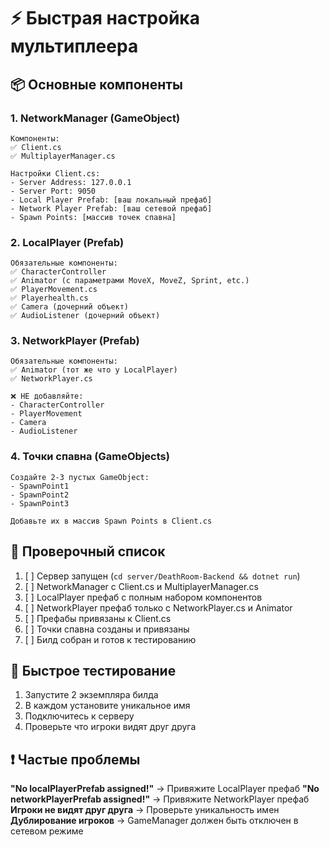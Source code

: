# ⚡ Быстрая настройка мультиплеера

## 📦 Основные компоненты

### 1. NetworkManager (GameObject)

```
Компоненты:
✅ Client.cs
✅ MultiplayerManager.cs

Настройки Client.cs:
- Server Address: 127.0.0.1
- Server Port: 9050
- Local Player Prefab: [ваш локальный префаб]
- Network Player Prefab: [ваш сетевой префаб]
- Spawn Points: [массив точек спавна]
```

### 2. LocalPlayer (Prefab)

```
Обязательные компоненты:
✅ CharacterController
✅ Animator (с параметрами MoveX, MoveZ, Sprint, etc.)
✅ PlayerMovement.cs
✅ Playerhealth.cs
✅ Camera (дочерний объект)
✅ AudioListener (дочерний объект)
```

### 3. NetworkPlayer (Prefab)

```
Обязательные компоненты:
✅ Animator (тот же что у LocalPlayer)
✅ NetworkPlayer.cs

❌ НЕ добавляйте:
- CharacterController
- PlayerMovement
- Camera
- AudioListener
```

### 4. Точки спавна (GameObjects)

```
Создайте 2-3 пустых GameObject:
- SpawnPoint1
- SpawnPoint2
- SpawnPoint3

Добавьте их в массив Spawn Points в Client.cs
```

## 🚀 Проверочный список

1. [ ] Сервер запущен (`cd server/DeathRoom-Backend && dotnet run`)
2. [ ] NetworkManager с Client.cs и MultiplayerManager.cs
3. [ ] LocalPlayer префаб с полным набором компонентов
4. [ ] NetworkPlayer префаб только с NetworkPlayer.cs и Animator
5. [ ] Префабы привязаны к Client.cs
6. [ ] Точки спавна созданы и привязаны
7. [ ] Билд собран и готов к тестированию

## 🔧 Быстрое тестирование

1. Запустите 2 экземпляра билда
2. В каждом установите уникальное имя
3. Подключитесь к серверу
4. Проверьте что игроки видят друг друга

## ❗ Частые проблемы

**"No localPlayerPrefab assigned!"** → Привяжите LocalPlayer префаб
**"No networkPlayerPrefab assigned!"** → Привяжите NetworkPlayer префаб  
**Игроки не видят друг друга** → Проверьте уникальность имен
**Дублирование игроков** → GameManager должен быть отключен в сетевом режиме
